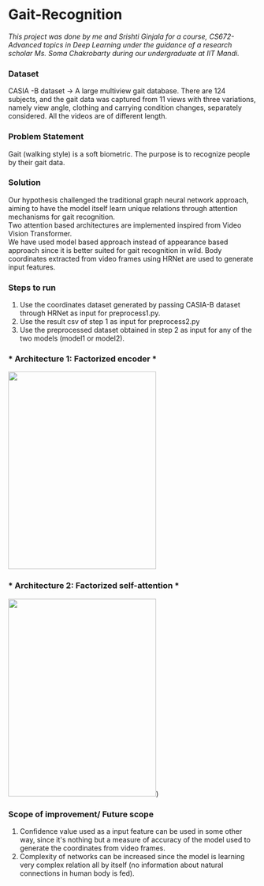 # Gait-Recognition
*This project was done by me and Srishti Ginjala for a course, CS672-Advanced topics in Deep Learning under the guidance of a research scholar Ms. Soma Chakrobarty during our undergraduate at IIT Mandi.* <br>
### Dataset ###
CASIA -B dataset -> A large multiview gait database. There are 124 subjects, and the gait data was captured from 11 views with three variations, namely view angle, clothing and carrying condition changes, separately considered. All the videos are of different length.

### Problem Statement ###
Gait (walking style)  is a soft biometric. The purpose is to recognize people by their gait data.

### Solution ###
Our hypothesis challenged the traditional graph neural network approach, aiming to have the model itself learn unique relations through attention mechanisms for gait recognition. <br>
Two attention based architectures are implemented inspired from Video Vision Transformer. <br>
We have used model based approach instead of appearance based approach since it is better suited for gait recognition in wild. Body coordinates extracted from video frames using HRNet are used to generate input features.

### Steps to run ###
1. Use the coordinates dataset generated by passing CASIA-B dataset through HRNet as input for preprocess1.py.
2. Use the result csv of step 1 as input for preprocess2.py
3. Use the preprocessed dataset obtained in step 2 as input for any of the two models (model1 or model2).

### * Architecture 1: Factorized encoder * ###
<img src ="https://github.com/Shivani-15/Gait-Recognition/assets/58560161/1f83d35a-a46f-409b-9c5d-d2a70b0c95fd" width= 300 height = 400>

### * Architecture 2: Factorized self-attention * ###
<img src = "https://github.com/Shivani-15/Gait-Recognition/assets/58560161/7d73a6a7-0808-4c8c-beed-8dab2dd268ee" width= 300 height = 400>)
<br>

### Scope of improvement/ Future scope ###
1. Confidence value used as a input feature can be used in some other way, since it's nothing but a measure of accuracy of the model used to generate the coordinates from video frames.
2. Complexity of networks can be increased since the model is learning very complex relation all by itself (no information about natural connections in human body is fed).
